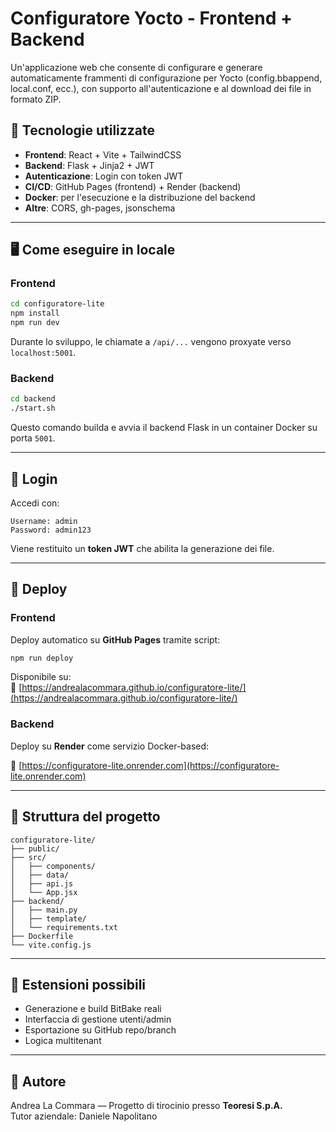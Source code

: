 # Configuratore Yocto - Frontend + Backend

Un'applicazione web che consente di configurare e generare automaticamente frammenti di configurazione per Yocto (config.bbappend, local.conf, ecc.), con supporto all'autenticazione e al download dei file in formato ZIP.

## 🧱 Tecnologie utilizzate

- **Frontend**: React + Vite + TailwindCSS
- **Backend**: Flask + Jinja2 + JWT
- **Autenticazione**: Login con token JWT
- **CI/CD**: GitHub Pages (frontend) + Render (backend)
- **Docker**: per l'esecuzione e la distribuzione del backend
- **Altre**: CORS, gh-pages, jsonschema

---

## 🖥️ Come eseguire in locale

### Frontend

```bash
cd configuratore-lite
npm install
npm run dev
```

Durante lo sviluppo, le chiamate a `/api/...` vengono proxyate verso `localhost:5001`.

### Backend

```bash
cd backend
./start.sh
```

Questo comando builda e avvia il backend Flask in un container Docker su porta `5001`.

---

## 🔐 Login

Accedi con:

```
Username: admin
Password: admin123
```

Viene restituito un **token JWT** che abilita la generazione dei file.

---

## 🚀 Deploy

### Frontend

Deploy automatico su **GitHub Pages** tramite script:

```bash
npm run deploy
```

Disponibile su:  
📎 [https://andrealacommara.github.io/configuratore-lite/](https://andrealacommara.github.io/configuratore-lite/)

### Backend

Deploy su **Render** come servizio Docker-based:

📎 [https://configuratore-lite.onrender.com](https://configuratore-lite.onrender.com)

---

## 📁 Struttura del progetto

```
configuratore-lite/
├── public/
├── src/
│   ├── components/
│   ├── data/
│   ├── api.js
│   └── App.jsx
├── backend/
│   ├── main.py
│   ├── template/
│   └── requirements.txt
├── Dockerfile
└── vite.config.js
```

---

## 🔄 Estensioni possibili

- Generazione e build BitBake reali
- Interfaccia di gestione utenti/admin
- Esportazione su GitHub repo/branch
- Logica multitenant

---

## 👤 Autore

Andrea La Commara — Progetto di tirocinio presso **Teoresi S.p.A.**  
Tutor aziendale: Daniele Napolitano
